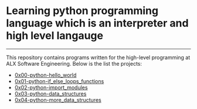 # Learning python programming language which is an interpreter and high level langauge

---

This repository contains programs written for the high-level programming at ALX Software Engineering. Below is the list the projects:

- [0x00-python-hello_world](https://github.com/Hilerioluwa12/alx-higher_level_programming/tree/master/0x00-python-hello_world)
- [0x01-python-if_else_loops_functions](//github.com/Hilerioluwa12/alx-higher_level_programming/tree/master/0x01-python-if_else_loops_functions)
- [0x02-python-import_modules](https://github.com/Hilerioluwa12/alx-higher_level_programming/tree/master/0x02-python-import_modules)
- [0x03-python-data_structures](https://github.com/Hilerioluwa12/alx-higher_level_programming/tree/master/0x03-python-data_structures)
- [0x04-python-more_data_structures]()
